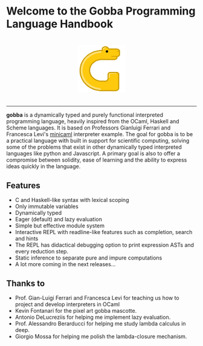 # Welcome to the Gobba Programming Language Handbook

# <p align="center"><img alt="gobba" src="gobba.png" width = 25% /></p>

---


**gobba** is a dynamically typed and purely functional interpreted programming
language, heavily inspired from the OCaml, Haskell and Scheme languages. It is
based on Professors Gianluigi Ferrari and Francesca Levi's
[minicaml](http://pages.di.unipi.it/levi/codice-18/evalFunEnvFull.ml)
interpreter example. The goal for gobba is to be a practical language with built
in support for scientific computing, solving some of the problems that exist in
other dynamically typed interpreted languages like python and Javascript.  A
primary goal is also to offer a compromise between solidity, ease of learning
and the ability to express ideas quickly in the language.

## Features
* C and Haskell-like syntax with lexical scoping
* Only immutable variables
* Dynamically typed
* Eager (default) and lazy evaluation
* Simple but effective module system
* Interactive REPL with readline-like features such as completion, search and hints
* The REPL has didactical debugging option to print expression ASTs and every reduction step.
* Static inference to separate pure and impure computations
* A lot more coming in the next releases...

## Thanks to


- Prof. Gian-Luigi Ferrari and Francesca Levi for teaching us how to project and develop interpreters in OCaml
- Kevin Fontanari for the pixel art gobba mascotte.
- Antonio DeLucreziis for helping me implement lazy evaluation.
- Prof. Alessandro Berarducci for helping me study lambda calculus in deep.
- Giorgio Mossa for helping me polish the lambda-closure mechanism.
